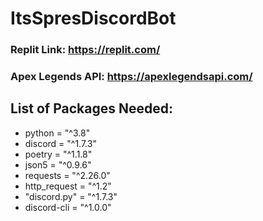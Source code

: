 # ItsSpresDiscordBot

### Replit Link: https://replit.com/
### Apex Legends API: https://apexlegendsapi.com/

## List of Packages Needed:
- python = "^3.8"
- discord = "^1.7.3"
- poetry = "^1.1.8"
- json5 = "^0.9.6"
- requests = "^2.26.0"
- http_request = "^1.2"
- "discord.py" = "^1.7.3"
- discord-cli = "^1.0.0"
